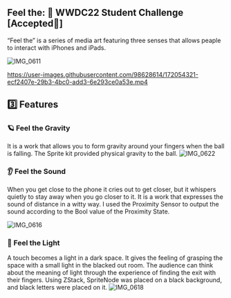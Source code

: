 ## Feel the:  WWDC22 Student Challenge [Accepted🏅]
“Feel the” is a series of media art featuring three senses that allows peaple to interact with iPhones and iPads.

![IMG_0611](https://user-images.githubusercontent.com/98628614/172053158-1e8c2ca9-3136-445d-b4ae-e689a789b68a.PNG)

https://user-images.githubusercontent.com/98628614/172054321-ecf2407e-29b3-4bc0-add3-6e293ce0a53e.mp4


## 3️⃣ Features

### 🪐 Feel the Gravity
It is a work that allows you to form gravity around your fingers when the ball is falling. The Sprite kit provided physical gravity to the ball.
![IMG_0622](https://user-images.githubusercontent.com/98628614/172054369-a251a840-f66a-4ad0-bdf1-8c169613367b.PNG)

### 👂 Feel the Sound
When you get close to the phone it cries out to get closer, but it whispers quietly to stay away when you go closer to it. It is a work that expresses the sound of distance in a witty way. I used the Proximity Sensor to output the sound according to the Bool value of the Proximity State.

![IMG_0616](https://user-images.githubusercontent.com/98628614/172053173-54eb583a-c295-44e5-a3c2-4c6a0b428004.PNG)

### 👀 Feel the Light
A touch becomes a light in a dark space. It gives the feeling of grasping the space with a small light in the blacked out room. The audience can think about the meaning of light through the experience of finding the exit with their fingers. Using ZStack, SpriteNode was placed on a black background, and black letters were placed on it.
![IMG_0618](https://user-images.githubusercontent.com/98628614/172054364-d27ec648-18b7-443f-a6e0-30ff7c36d8dd.PNG)
